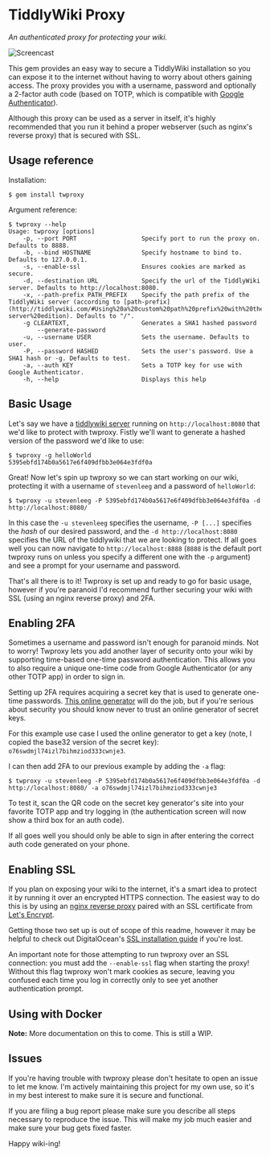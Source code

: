 # TiddlyWiki Proxy
*An authenticated proxy for protecting your wiki.*

![Screencast](http://i.imgur.com/NmGf4iE.gif)

This gem provides an easy way to secure a TiddlyWiki installation so you can
expose it to the internet without having to worry about others gaining access.
The proxy provides you with a username, password and optionally a 2-factor auth
code (based on TOTP, which is compatible with [Google Authenticator](https://support.google.com/accounts/answer/1066447?hl=en)).

Although this proxy can be used as a server in itself, it's highly recommended
that you run it behind a proper webserver (such as nginx's reverse proxy) that
is secured with SSL.

## Usage reference
Installation:
```
$ gem install twproxy
```

Argument reference:
```
$ twproxy --help
Usage: twproxy [options]
    -p, --port PORT                  Specify port to run the proxy on. Defaults to 8888.
    -b, --bind HOSTNAME              Specify hostname to bind to. Defaults to 127.0.0.1.
    -s, --enable-ssl                 Ensures cookies are marked as secure.
    -d, --destination URL            Specify the url of the TiddlyWiki server. Defaults to http://localhost:8080.
    -x, --path-prefix PATH_PREFIX    Specify the path prefix of the TiddlyWiki server (according to [path-prefix](http://tiddlywiki.com/#Using%20a%20custom%20path%20prefix%20with%20the%20client-server%20edition). Defaults to "/".
    -g CLEARTEXT,                    Generates a SHA1 hashed password
        --generate-password
    -u, --username USER              Sets the username. Defaults to user.
    -P, --password HASHED            Sets the user's password. Use a SHA1 hash or -g. Defaults to test.
    -a, --auth KEY                   Sets a TOTP key for use with Google Authenticator.
    -h, --help                       Displays this help
```

## Basic Usage
Let's say we have a 
[tiddlywiki server](http://tiddlywiki.com/static/Using%2520TiddlyWiki%2520on%2520Node.js.html) 
running on `http://localhost:8080` that we'd like to protect with twproxy.
Fistly we'll want to generate a hashed version of the password we'd like to use:

```
$ twproxy -g helloWorld
5395ebfd174b0a5617e6f409dfbb3e064e3fdf0a
```

Great! Now let's spin up twproxy so we can start working on our wiki,
protecting it with a username of `stevenleeg` and a password of `helloWorld`:

```
$ twproxy -u stevenleeg -P 5395ebfd174b0a5617e6f409dfbb3e064e3fdf0a -d http://localhost:8080/
```

In this case the `-u stevenleeg` specifies the username, `-P [...]` specifies
the _hash_ of our desired password, and the `-d http://localhost:8080`
specifies the URL of the tiddlywiki that we are looking to protect. If all goes
well you can now navigate to `http://localhost:8888` (`8888` is the default
port twproxy runs on unless you specify a different one with the `-p` argument)
and see a prompt for your username and password.

That's all there is to it! Twproxy is set up and ready to go for basic usage,
however if you're paranoid I'd recommend further securing your wiki with SSL
(using an nginx reverse proxy) and 2FA.

## Enabling 2FA
Sometimes a username and password isn't enough for paranoid minds. Not to
worry! Twproxy lets you add another layer of security onto your wiki by
supporting time-based one-time password authentication. This allows you to also
require a unique one-time code from Google Authenticator (or any other TOTP app)
in order to sign in.

Setting up 2FA requires acquiring a secret key that is used to generate one-time
passwords. [This online generator](http://www.xanxys.net/totp/) will do the job,
but if you're serious about security you should know never to trust an online
generator of secret keys.

For this example use case I used the online generator to get a key (note, I
copied the base32 version of the secret key):
`o76swdmjl74izl7bihmziod333cwnje3`.

I can then add 2FA to our previous example by adding the `-a` flag:
```
$ twproxy -u stevenleeg -P 5395ebfd174b0a5617e6f409dfbb3e064e3fdf0a -d http://localhost:8080/ -a o76swdmjl74izl7bihmziod333cwnje3
```

To test it, scan the QR code on the secret key generator's site into your
favorite TOTP app and try logging in (the authentication screen will now show a
third box for an auth code).

If all goes well you should only be able to sign in after entering the correct
auth code generated on your phone.

## Enabling SSL
If you plan on exposing your wiki to the internet, it's a smart idea to protect
it by running it over an encrypted HTTPS connection. The easiest way to do this
is by using an [nginx reverse proxy](https://www.nginx.com/resources/admin-guide/reverse-proxy/) 
paired with an SSL certificate from [Let's Encrypt](https://letsencrypt.org/).

Getting those two set up is out of scope of this readme, however it may be
helpful to check out DigitalOcean's [SSL installation guide](https://www.digitalocean.com/community/tutorials/how-to-create-an-ssl-certificate-on-nginx-for-ubuntu-14-04) if you're lost.

An important note for those attempting to run twproxy over an SSL connection:
you must add the `--enable-ssl` flag when starting the proxy! Without this flag twproxy
won't mark cookies as secure, leaving you confused each time you log in
correctly only to see yet another authentication prompt.

## Using with Docker
**Note:** More documentation on this to come. This is still a WIP.

## Issues
If you're having trouble with twproxy please don't hesitate to open an issue to
let me know. I'm actively maintaining this project for my own use, so it's in
my best interest to make sure it is secure and functional.

If you are filing a bug report please make sure you describe all steps
necessary to reproduce the issue. This will make my job much easier and make
sure your bug gets fixed faster.

Happy wiki-ing!

